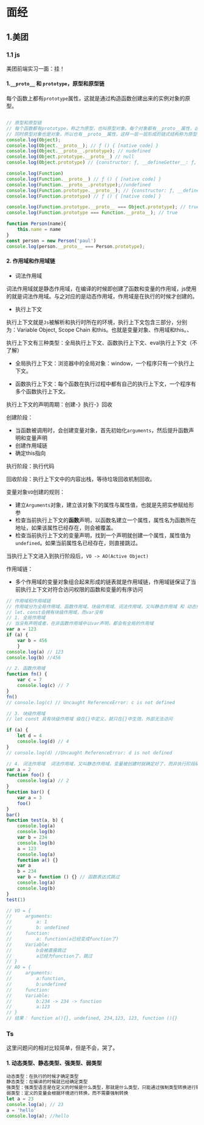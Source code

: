 # 面经

## 1.美团

### 1.1 js

美团前端实习一面：挂！

#### 1.`__proto__` 和 `prototype`，原型和原型链

每个函数上都有`prototype`属性，这就是通过构造函数创建出来的实例对象的原型。

```js

// 原型和原型链
// 每个函数都有prototype，称之为原型，也叫原型对象。每个对象都有__proto__属性，这个属性指向他自己的原型对象
// 同时原型对象也是对象，所以也有__proto__属性，这样一层一层形成的链式结构称为原型链。
console.log(Object);
console.log(Object.__proto__); // ƒ () { [native code] }
console.log(Object.__proto__.prototype); // nudefined
console.log(Object.prototype.__proto__) // null
console.log(Object.prototype) // {constructor: ƒ, __defineGetter__: ƒ, __defineSetter__: ƒ, hasOwnProperty: ƒ, __lookupGetter__: ƒ, …}

console.log(Function) 
console.log(Function.__proto__) // ƒ () { [native code] }
console.log(Function.__proto__.prototype);//undefined
console.log(Function.prototype.__proto__); // {constructor: ƒ, __defineGetter__: ƒ, __defineSetter__: ƒ, hasOwnProperty: ƒ, __lookupGetter__: ƒ, …}
console.log(Function.prototype) // ƒ () { [native code] }

console.log(Function.prototype.__proto__ === Object.prototype); // true
console.log(Function.prototype === Function.__proto__); // true

function Person(name){
    this.name = name
}
const person = new Person('paul')
console.log(person.__proto__ === Person.prototype);

```

#### 2. 作用域和作用域链

- 词法作用域

词法作用域就是静态作用域，在编译的时候即创建了函数和变量的作用域，js使用的就是词法作用域。与之对应的是动态作用域，作用域是在执行的时候才创建的。

- 执行上下文

执行上下文就是`Js`被解析和执行时所在的环境，执行上下文包含三部分，分别为：Variable Object, Scope Chain 和this。也就是变量对象、作用域和this。、

执行上下文有三种类型：全局执行上下文、函数执行上下文、eval执行上下文（不了解）

- 全局执行上下文：浏览器中的全局对象：window，一个程序只有一个执行上下文。

- 函数执行上下文：每个函数在执行过程中都有自己的执行上下文，一个程序有多个函数执行上下文。

执行上下文的声明周期：创建-》执行-》回收

创建阶段：

- 当函数被调用时，会创建变量对象，首先初始化`arguments`，然后提升函数声明和变量声明
- 创建作用域链
- 确定this指向

执行阶段：执行代码

回收阶段：执行上下文中的内容出栈，等待垃圾回收机制回收。

变量对象`VO`创建的规则：

- 建立`Arguments`对象，建立该对象下的属性与属性值，也就是先把实参赋给形参
- 检查当前执行上下文的**函数**声明，以函数名建立一个属性，属性名为函数所在地址，如果该属性已经存在，则会被覆盖。
- 检查当前执行上下文的变量声明，找到一个声明就创建一个属性，属性值为`undefined`。如果当前属性名已经存在，则直接跳过。

当执行上下文进入到执行阶段后，`VO -> AO(Active Object)`

作用域链：

- 多个作用域的变量对象组合起来形成的链表就是作用域链，作用域链保证了当前执行上下文对符合访问权限的函数和变量的有序访问

```js
// 作用域和作用域链
// 作用域分为全局作用域、函数作用域、块级作用域、词法作用域，又叫静态作用域 和 动态作用域
// let、const会拥有块级作用域，而var没有
// 1. 全局作用域
// 当没有声明或者，在非函数作用域中以var声明，都会有全局的作用域
var a = 123
if (a) {
    var b = 456
    }
console.log(a) // 123
console.log(b) //456

// 2. 函数作用域
function fn() {
    var c = 7
    console.log(c) // 7
}
fn()
// console.log(c) // Uncaught ReferenceError: c is not defined

// 3. 块级作用域
// let const 具有块级作用域 级在{}中定义，就只在{}中生效，外部无法访问

if (a) {
    let d = 4
    console.log(d) // 4
}
// console.log(d) //Uncaught ReferenceError: d is not defined

// 4. 词法作用域  词法作用域，又叫静态作用域，变量被创建时就确定好了，而非执行阶段确定的。Javascript遵循词法作用域
var a = 2
function foo() {
    console.log(a) // 2
}
function bar() {
    var a = 3
    foo()
}
bar()
function test(a, b) {
    console.log(a)
    console.log(b)
    var b = 234
    console.log(b)
    a = 123
    console.log(a)
    function a() {}
    var a
    b = 234
    var b = function () {} // 函数表达式跳过
    console.log(a)
    console.log(b)
}
test(1)

// VO = {
//     arguments:
//         a: 1
//         b: undefined
//     function:
//         a: function(a已经变成function了)
//     Variable:
//         b会被直接跳过
//         a已经为function了，跳过
// }
// AO = {
//     arguments: 
//         a:function,
//         b:undefined
//     function:
//     Variable:
//         b:234 -> 234 -> function 
//         a:123
// }
// 结果： function a(){}, undefined, 234,123, 123, function (){}
```

### Ts

这里问题问的相对比较简单，但是不会，哭了。

#### 1. 动态类型、静态类型、强类型、弱类型

```typescript
动态类型：在执行的时候才确定类型
静态类型：在编译的时候就已经确定类型
强类型：强类型语言是在定义的时候是什么类型，那就是什么类型，只能通过强制类型转换进行转换
弱类型：定义的变量会根据环境进行转换，而不需要强制转换
let a = 23
console.log(a); // 23
a = 'hello'
console.log(a); //hello

```

